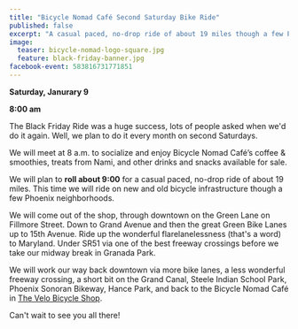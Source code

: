 ```yaml
---
title: "Bicycle Nomad Café Second Saturday Bike Ride"
published: false
excerpt: "A casual paced, no-drop ride of about 19 miles though a few Phoenix neighborhoods. "
image:
  teaser: bicycle-nomad-logo-square.jpg
  feature: black-friday-banner.jpg
facebook-event: 583816731771851
---
```


**Saturday, Janurary 9**

**8:00 am**

The Black Friday Ride was a huge success, lots of people asked when we'd do it again. Well, we plan to do it every month on second Saturdays.

We will meet at 8 a.m. to socialize and enjoy Bicycle Nomad Café’s coffee & smoothies, treats from Nami, and other drinks and snacks available for sale. 

We will plan to **roll about 9:00** for a casual paced, no-drop ride of about 19 miles. This time we will ride on new and old bicycle infrastructure though a few Phoenix neighborhoods. 

We will come out of the shop, through downtown on the Green Lane on Fillmore Street. Down to Grand Avenue and then the great Green Bike Lanes up to 15th Avenue. Ride up the wonderful flarelanelessness (that's a word) to Maryland. Under SR51 via one of the best freeway crossings before we take our midway break in Granada Park. 

We will work our way back downtown via more bike lanes, a less wonderful freeway crossing, a short bit on the Grand Canal, Steele Indian School Park, Phoenix Sonoran Bikeway, Hance Park, and back to the Bicycle Nomad Café in [The Velo Bicycle Shop](http://www.thevelo.com/).

Can't wait to see you all there!
